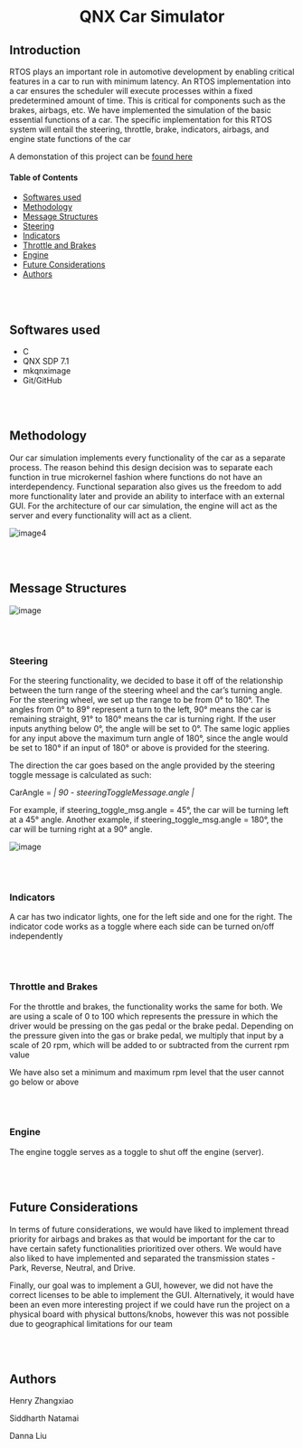 <h1 align="center">
    QNX Car Simulator
</h1>

## Introduction

RTOS plays an important role in automotive development by enabling critical features in a car to run with minimum latency.
An RTOS implementation into a car ensures the scheduler will execute processes within a fixed predetermined amount of time.
This is critical for components such as the brakes, airbags, etc.
We have implemented the simulation of the basic essential functions of a car.
The specific implementation for this RTOS system will entail the steering, throttle, brake, indicators, airbags, and engine state functions of the car

A demonstation of this project can be [found here]([https://drive.google.com/file/d/1l7ytDqNkq0eVp5y3OOdL6GZUcemoYRx3/view?usp=share_link](https://www.youtube.com/watch?v=vymPq745m40))

#### Table of Contents
- [Softwares used](#softwares)
- [Methodology](#methodology)
- [Message Structures](#message-structures)
- [Steering](#steering)
- [Indicators](#indicators)
- [Throttle and Brakes](#throttles-brakes)
- [Engine](#engine)
- [Future Considerations](#future)
- [Authors](#authors)

<br></br>


## Softwares used <a name="softwares"></a>

- C
- QNX SDP 7.1
- mkqnximage
- Git/GitHub

<br></br>


## Methodology <a name="methodology"></a>

Our car simulation implements every functionality of the car as a separate process.
The reason behind this design decision was to separate each function in true microkernel fashion where functions do not have an interdependency. Functional separation also gives us the freedom to add more functionality later and provide an ability to interface with an external GUI.
For the architecture of our car simulation, the engine will act as the server and every functionality will act as a client.

![image4](https://user-images.githubusercontent.com/44578113/233807651-7f07d72c-71d9-4417-a053-8c8256b39230.png)

<br></br>


## Message Structures <a name="message-structures"></a>
![image](https://user-images.githubusercontent.com/44578113/233807887-7f5ba43b-01c3-4a2d-861c-89a5eb4428df.png)

<br></br>


### Steering <a name="steering"></a>
For the steering functionality, we decided to base it off of the relationship between the turn range of the steering wheel and the car’s turning angle.
For the steering wheel, we set up the range to be from 0° to 180°.
The angles from 0° to 89° represent a turn to the left, 90° means the car is remaining straight, 91° to 180° means the car is turning right. If the user inputs anything below 0°, the angle will be set to 0°. The same logic applies for any input above the maximum turn angle of 180°, since the angle would be set to 180° if an input of 180° or above is provided for the steering. 

The direction the car goes based on the angle provided by the steering toggle message is calculated as such: 

CarAngle = *| 90 - steeringToggleMessage.angle |*

For example, if steering_toggle_msg.angle = 45°, the car will be turning left at a 45° angle. Another example, if steering_toggle_msg.angle = 180°, the car will be turning right at a 90° angle.

![image](https://user-images.githubusercontent.com/44578113/233812331-bdc6dad6-7638-4344-a7bd-d1bf785a6ac5.png)

<br></br>


### Indicators <a name="indicators"></a>
A car has two indicator lights, one for the left side and one for the right. The indicator code works as a toggle where each side can be turned on/off independently

<br></br>


### Throttle and Brakes <a name="throttles-brakes"></a>
For the throttle and brakes, the functionality works the same for both. We are using a scale of 0 to 100 which represents the pressure in which the driver would be pressing on the gas pedal or the brake pedal. Depending on the pressure given into the gas or brake pedal, we multiply that input by a scale of 20 rpm, which will be added to or subtracted from the current rpm value

We have also set a minimum and maximum rpm level that the user cannot go below or above

<br></br>


### Engine <a name="engine"></a>
The engine toggle serves as a toggle to shut off the engine (server).

<br></br>


## Future Considerations <a name="future"></a>
In terms of future considerations, we would have liked to implement thread priority for airbags and brakes as that would be important for the car to have certain safety functionalities prioritized over others. We would have also liked to have implemented and separated the transmission states - Park, Reverse, Neutral, and Drive. 

Finally, our goal was to implement a GUI, however, we did not have the correct licenses to be able to implement the GUI. Alternatively, it would have been an even more interesting project if we could have run the project on a physical board with physical buttons/knobs, however this was not possible due to geographical limitations for our team

<br></br>


## Authors <a name="authors"></a>
Henry Zhangxiao

Siddharth Natamai

Danna Liu

<br></br>

